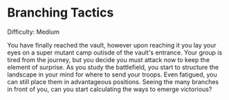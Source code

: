 # Branching Tactics

Difficulty: Medium

You have finally reached the vault, however upon reaching it you lay your eyes on a super mutant camp outisde of the vault's entrance. Your group is tired from the journey, but you decide you must attack now to keep the element of surprise. As you study the battlefield, you start to structure the landscape in your mind for where to send your troops. Even fatigued, you can still place them in advantageous positions. Seeing the many branches in front of you, can you start calculating the ways to emerge victorious?